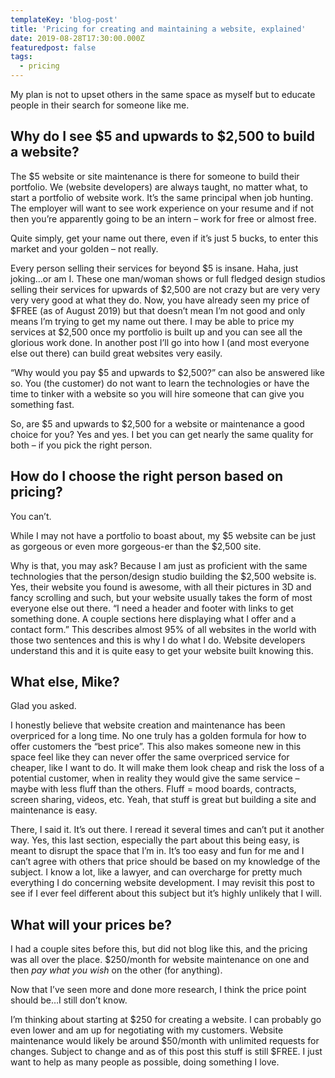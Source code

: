 ```yaml
---
templateKey: 'blog-post'
title: 'Pricing for creating and maintaining a website, explained'
date: 2019-08-28T17:30:00.000Z
featuredpost: false
tags:
  - pricing
---
```


My plan is not to upset others in the same space as myself but to educate people in their search for someone like me.

## Why do I see $5 and upwards to $2,500 to build a website?

The $5 website or site maintenance is there for someone to build their portfolio. We (website developers) are always taught, no matter what, to start a portfolio of website work. It’s the same principal when job hunting. The employer will want to see work experience on your resume and if not then you’re apparently going to be an intern – work for free or almost free.

Quite simply, get your name out there, even if it’s just 5 bucks, to enter this market and your golden – not really.

Every person selling their services for beyond $5 is insane. Haha, just joking…or am I. These one man/woman shows or full fledged design studios selling their services for upwards of $2,500 are not crazy but are very very very very good at what they do. Now, you have already seen my price of $FREE (as of August 2019) but that doesn’t mean I’m not good and only means I’m trying to get my name out there. I may be able to price my services at $2,500 once my portfolio is built up and you can see all the glorious work done. In another post I’ll go into how I (and most everyone else out there) can build great websites very easily.

“Why would you pay $5 and upwards to $2,500?” can also be answered like so. You (the customer) do not want to learn the technologies or have the time to tinker with a website so you will hire someone that can give you something fast.

So, are $5 and upwards to $2,500 for a website or maintenance a good choice for you? Yes and yes. I bet you can get nearly the same quality for both – if you pick the right person.

## How do I choose the right person based on pricing?

You can’t.

While I may not have a portfolio to boast about, my $5 website can be just as gorgeous or even more gorgeous-er than the $2,500 site.

Why is that, you may ask? Because I am just as proficient with the same technologies that the person/design studio building the $2,500 website is. Yes, their website you found is awesome, with all their pictures in 3D and fancy scrolling and such, but your website usually takes the form of most everyone else out there. “I need a header and footer with links to get something done. A couple sections here displaying what I offer and a contact form.” This describes almost 95% of all websites in the world with those two sentences and this is why I do what I do. Website developers understand this and it is quite easy to get your website built knowing this.

## What else, Mike?

Glad you asked.

I honestly believe that website creation and maintenance has been overpriced for a long time. No one truly has a golden formula for how to offer customers the “best price”. This also makes someone new in this space feel like they can never offer the same overpriced service for cheaper, like I want to do. It will make them look cheap and risk the loss of a potential customer, when in reality they would give the same service – maybe with less fluff than the others. Fluff = mood boards, contracts, screen sharing, videos, etc. Yeah, that stuff is great but building a site and maintenance is easy.

There, I said it. It’s out there. I reread it several times and can’t put it another way. Yes, this last section, especially the part about this being easy, is meant to disrupt the space that I’m in. It’s too easy and fun for me and I can’t agree with others that price should be based on my knowledge of the subject. I know a lot, like a lawyer, and can overcharge for pretty much everything I do concerning website development. I may revisit this post to see if I ever feel different about this subject but it’s highly unlikely that I will.

## What will your prices be?

I had a couple sites before this, but did not blog like this, and the pricing was all over the place. $250/month for website maintenance on one and then *pay what you wish* on the other (for anything).

Now that I’ve seen more and done more research, I think the price point should be…I still don’t know.

I’m thinking about starting at $250 for creating a website. I can probably go even lower and am up for negotiating with my customers. Website maintenance would likely be around $50/month with unlimited requests for changes. Subject to change and as of this post this stuff is still $FREE. I just want to help as many people as possible, doing something I love.
